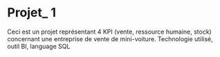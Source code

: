 # Projet_ 1
Ceci est un projet représentant 4 KPI (vente, ressource humaine, stock) concernant une entreprise de vente de mini-voiture.
Technologie utilisé, outil BI, language SQL
